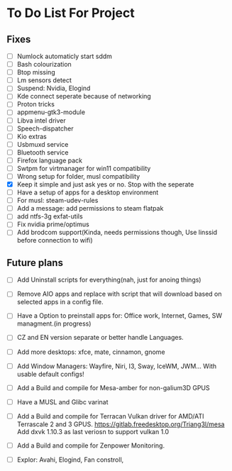 # To Do List For Project
## Fixes
- [ ] Numlock automaticly start sddm
- [ ] Bash colourization
- [ ] Btop missing
- [ ] Lm sensors detect
- [ ] Suspend: Nvidia, Elogind
- [ ] Kde connect seperate because of networking
- [ ] Proton tricks
- [ ] appmenu-gtk3-module
- [ ] Libva intel driver
- [ ] Speech-dispatcher
- [ ] Kio extras
- [ ] Usbmuxd service
- [ ] Bluetooth service
- [ ] Firefox language pack
- [ ] Swtpm for virtmanager for win11 compatibility
- [ ] Wrong setup for folder, musl compatibility
- [x] Keep it simple and just ask yes or no. Stop with the seperate 
- [ ] Have a setup of apps for a desktop environment 
- [ ] For musl: steam-udev-rules
- [ ] Add a message: add permissions to steam flatpak
- [ ] add ntfs-3g exfat-utils
- [ ] Fix nvidia prime/optimus
- [ ] Add brodcom support(Kinda, needs permissions though, Use linssid before connection to wifi)

## Future plans
- [ ] Add Uninstall scripts for everything(nah, just for anoing things)
- [ ] Remove AIO apps and replace with script that will download based on selected apps in a config file.
- [ ] Have a Option to preinstall apps for: Office work, Internet, Games, SW managment.(in progress)
- [ ] CZ and EN version separate or better handle Languages.
- [ ] Add more desktops: xfce, mate, cinnamon, gnome
- [ ] Add Window Managers: Wayfire, Niri, I3, Sway, IceWM, JWM... With usable default configs!
- [ ] Add a Build and compile for Mesa-amber for non-galium3D GPUS
- [ ] Have a MUSL and Glibc varinat
- [ ] Add a Build and compile for Terracan Vulkan driver for AMD/ATI Terrascale 2 and 3 GPUS. https://gitlab.freedesktop.org/Triang3l/mesa Add dxvk 1.10.3 as last veriosn to support vulkan 1.0
- [ ] Add a Build and compile for Zenpower Monitoring.
- [ ] Explor: Avahi, Elogind, Fan constroll, 


